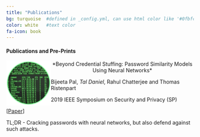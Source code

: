 ```yaml
---
title: "Publications"
bg: turquoise  #defined in _config.yml, can use html color like '#0fbfcf'
color: white   #text color
fa-icon: book
---
```


#### Publications and Pre-Prints

<p align="center">
  <img src="https://github.com/taldatech/taldatech.github.io/raw/main/img/pw_paper_icon.png" style="height:120px" align="left">
  *Beyond Credential Stuffing: Password Similarity Models Using Neural Networks*
  
  Bijeeta Pal, *Tal Daniel*, Rahul Chatterjee and Thomas Ristenpart
  
  2019 IEEE Symposium on Security and Privacy (SP)
  
  [<a href="https://ieeexplore.ieee.org/document/8835247">Paper</a>]
  
  TL;DR - Cracking passwords with neural networks, but also defend against such attacks.
  
</p>